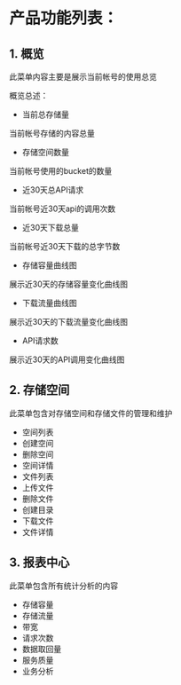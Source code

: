 # 产品功能列表：
## 1. 概览
   此菜单内容主要是展示当前帐号的使用总览

   概览总述：
   - 当前总存储量 
   
   当前帐号存储的内容总量
   - 存储空间数量
   
   当前帐号使用的bucket的数量
   - 近30天总API请求
   
   当前帐号近30天api的调用次数
   - 近30天下载总量
   
   当前帐号近30天下载的总字节数
   
   - 存储容量曲线图
   
   展示近30天的存储容量变化曲线图
   - 下载流量曲线图
   
   展示近30天的下载流量变化曲线图
   - API请求数
   
   展示近30天的API调用变化曲线图
   
## 2. 存储空间
   
   此菜单包含对存储空间和存储文件的管理和维护
   - 空间列表
   - 创建空间
   - 删除空间
   - 空间详情
   - 文件列表
   - 上传文件
   - 删除文件
   - 创建目录
   - 下载文件
   - 文件详情
   
## 3. 报表中心
   此菜单包含所有统计分析的内容
   - 存储容量
   - 存储流量
   - 带宽
   - 请求次数
   - 数据取回量
   - 服务质量
   - 业务分析
